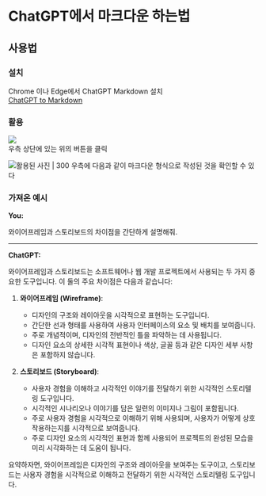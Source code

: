 # ChatGPT에서 마크다운 하는법
## 사용법
### 설치
Chrome 이나 Edge에서 ChatGPT Markdown 설치<br>
[ChatGPT to Markdown](https://chromewebstore.google.com/detail/chatgpt-to-markdown/adghjpdmpbcmppeafpodcjpagmegdpci)

### 활용
![](https://i.imgur.com/0NeEYDl.png) <br>
우측 상단에 있는 위의 버튼을 클릭

![활용된 사진 | 300](https://i.imgur.com/OgWI6yv.png)
우측에 다음과 같이 마크다운 형식으로 작성된 것을 확인할 수 있다
### 가져온 예시
**You:**

와이어프레임과 스토리보드의 차이점을 간단하게 설명해줘.

* * *

**ChatGPT:**

와이어프레임과 스토리보드는 소프트웨어나 웹 개발 프로젝트에서 사용되는 두 가지 중요한 도구입니다. 이 둘의 주요 차이점은 다음과 같습니다:

1. **와이어프레임 (Wireframe)**:
    
    * 디자인의 구조와 레이아웃을 시각적으로 표현하는 도구입니다.
    * 간단한 선과 형태를 사용하여 사용자 인터페이스의 요소 및 배치를 보여줍니다.
    * 주로 개념적이며, 디자인의 전반적인 틀을 파악하는 데 사용됩니다.
    * 디자인 요소의 상세한 시각적 표현이나 색상, 글꼴 등과 같은 디자인 세부 사항은 포함하지 않습니다.
2. **스토리보드 (Storyboard)**:
    
    * 사용자 경험을 이해하고 시각적인 이야기를 전달하기 위한 시각적인 스토리텔링 도구입니다.
    * 시각적인 시나리오나 이야기를 담은 일련의 이미지나 그림이 포함됩니다.
    * 주로 사용자 경험을 시각적으로 이해하기 위해 사용되며, 사용자가 어떻게 상호작용하는지를 시각적으로 보여줍니다.
    * 주로 디자인 요소의 시각적인 표현과 함께 사용되어 프로젝트의 완성된 모습을 미리 시각화하는 데 도움이 됩니다.

요약하자면, 와이어프레임은 디자인의 구조와 레이아웃을 보여주는 도구이고, 스토리보드는 사용자 경험을 시각적으로 이해하고 전달하기 위한 시각적인 스토리텔링 도구입니다.